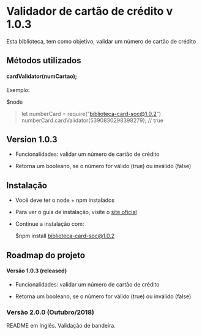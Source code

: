 # Validador de cartão de crédito v 1.0.3

Esta biblioteca, tem como objetivo, validar um número de cartão de crédito

## Métodos utilizados

#### cardValidator(numCartao);

Exemplo:

   $node
   > let numberCard = require("biblioteca-card-soc@1.0.2")
   > numberCard.cardValidator(5390830298398279); // true

## Version 1.0.3

- Funcionalidades: validar um número de cartão de crédito

- Retorna um booleano, se o número for válido (true) ou inválido (false)

## Instalação

- Você deve ter o node + npm instalados

- Para ver o guia de instalação, visite o [site oficial](https://www.npmjs.com/get-npm "site oficial")

- Continue a instalação com:

     $npm install biblioteca-card-soc@1.0.2

## Roadmap do projeto

#### Versão 1.0.3 (released)

- Funcionalidades: validar um número de cartão de crédito

- Retorna um booleano, se o número for válido (true) ou inválido (false)

### Versão 2.0.0 (Outubro/2018)

README em Inglês.
Validação de bandeira.
